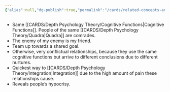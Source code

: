 ```yaml
---
{"alias":null,"dg-publish":true,"permalink":"/cards/related-concepts-and-theories/camaraderie/","dgPassFrontmatter":true,"noteIcon":"1","created":"2023-05-24T17:16:22.615+02:00","updated":"2023-05-24T17:47:23.004+02:00"}
---
```



- Same [[CARDS/Depth Psychology Theory/Cognitive Functions\|Cognitive Functions]]. People of the same [[CARDS/Depth Psychology Theory/Quadra\|Quadra]] are comrades. 
- The enemy of my enemy is my friend. 
- Team up towards a shared goal. 
- Otherwise, very conflictual relationships, because they use the same cognitive functions but arrive to different conclusions due to different nurtures. 
- Quickest way to [[CARDS/Depth Psychology Theory/Integration\|Integration]] due to the high amount of pain these relationships cause. 
- Reveals people’s hypocrisy.
